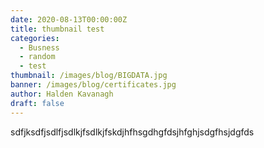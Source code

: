```yaml
---
date: 2020-08-13T00:00:00Z
title: thumbnail test
categories:
  - Busness
  - random
  - test
thumbnail: /images/blog/BIGDATA.jpg
banner: /images/blog/certificates.jpg
author: Halden Kavanagh
draft: false
---
```

sdfjksdfjsdlfjsdlkjfsdlkjfskdjhfhsgdhgfdsjhfghjsdgfhsjdgfds